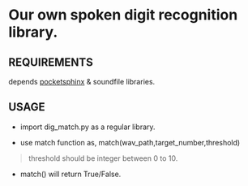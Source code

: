 # Our own spoken digit recognition library.


## REQUIREMENTS
depends [pocketsphinx](https://pypi.org/project/pocketsphinx2/) & soundfile libraries.


## USAGE
* import dig_match.py as a regular library.

* use match function as,
match(wav_path,target_number,threshold)

> threshold should be integer between 0 to 10.

* match() will return True/False.

